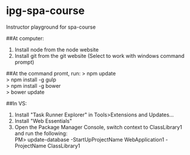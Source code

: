 # ipg-spa-course
Instructor playground for spa-course

##At computer:
1. Install node from the node website
2. Install git from the git website (Select to work with windows command prompt)

##At the command promt, run:
\> npm update<br/>
\> npm install -g gulp<br/>
\> npm install -g bower<br/>
\> bower update

##In VS:
1. Install "Task Runner Explorer" in Tools>Extensions and Updates...
2. Install "Web Essentials"
3. Open the Package Manager Console, switch context to ClassLibrary1 and run the following:<br/>
PM> update-database -StartUpProjectName WebApplication1 -ProjectName ClassLibrary1



